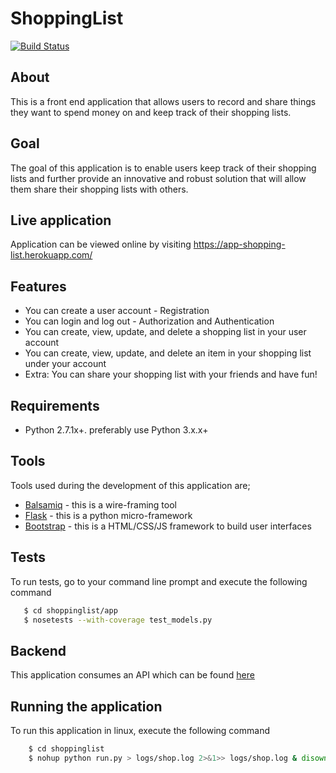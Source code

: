 # ShoppingList
[![Build Status](https://travis-ci.org/kasulani/Shoppinglist.svg?branch=master)](https://travis-ci.org/kasulani/shoppinglist)
## About
This is a front end application that allows users to record and share things they want
to spend money on and keep track of their shopping lists.
## Goal
The goal of this application is to enable users keep track of their shopping lists and further
provide an innovative and robust solution that will allow them share their
shopping lists with others.
## Live application
Application can be viewed online by visiting https://app-shopping-list.herokuapp.com/
## Features
- You can create a user account - Registration
- You can login and log out - Authorization and Authentication
- You can create, view, update, and delete a shopping list in your user account
- You can create, view, update, and delete an item in your shopping list under your account
- Extra: You can share your shopping list with your friends and have fun!
## Requirements
- Python 2.7.1x+. preferably use Python 3.x.x+
## Tools
Tools used during the development of this application are;
- [Balsamiq](https://balsamiq.com/) - this is a wire-framing tool
- [Flask](http://flask.pocoo.org/) - this is a python micro-framework
- [Bootstrap](http://getbootstrap.com/) - this is a HTML/CSS/JS framework
to build user interfaces
## Tests
To run tests, go to your command line prompt and execute the following command
```sh
   $ cd shoppinglist/app
   $ nosetests --with-coverage test_models.py
```
## Backend
This application consumes an API which can be found [here](https://github.com/kasulani/shoppinglist_api)
## Running the application
To run this application in linux, execute the following command
```sh
    $ cd shoppinglist
    $ nohup python run.py > logs/shop.log 2>&1>> logs/shop.log & disown
```

